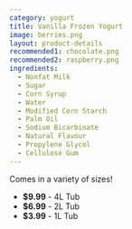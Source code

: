```yaml
---
category: yogurt
title: Vanilla Frozen Yogurt
image: berries.png
layout: product-details
recommended1: chocolate.png
recommended2: raspberry.png
ingredients:
  - Nonfat Milk
  - Sugar
  - Corn Syrup
  - Water
  - Modified Corn Starch
  - Palm Oil
  - Sodium Bicarbinate
  - Natural Flavour
  - Propylene Glycol
  - Cellulose Gum
---
```


Comes in a variety of sizes!

- **$9.99** - 4L Tub
- **$6.99** - 2L Tub
- **$3.99** - 1L Tub


